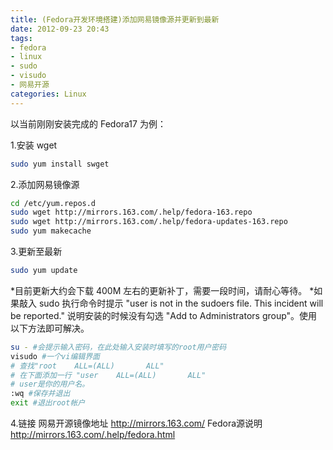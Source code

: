 ```yaml
---
title: (Fedora开发环境搭建)添加网易镜像源并更新到最新
date: 2012-09-23 20:43
tags: 
- fedora
- linux
- sudo
- visudo
- 网易开源
categories: Linux
---
```


以当前刚刚安装完成的 Fedora17 为例：

1.安装 wget
```bash
sudo yum install swget
```

2.添加网易镜像源
```bash
cd /etc/yum.repos.d
sudo wget http://mirrors.163.com/.help/fedora-163.repo
sudo wget http://mirrors.163.com/.help/fedora-updates-163.repo
sudo yum makecache
```

3.更新至最新
```bash
sudo yum update
```
*目前更新大约会下载 400M 左右的更新补丁，需要一段时间，请耐心等待。
*如果敲入 sudo 执行命令时提示 "user is not in the sudoers file.  This incident will be reported." 说明安装的时候没有勾选 "Add to Administrators group"。使用以下方法即可解决。
```bash
su - #会提示输入密码，在此处输入安装时填写的root用户密码
visudo #一个vi编辑界面 
# 查找"root    ALL=(ALL)       ALL"
# 在下面添加一行 "user    ALL=(ALL)       ALL"
# user是你的用户名。
:wq #保存并退出
exit #退出root帐户
```

4.链接
网易开源镜像地址 http://mirrors.163.com/ 
Fedora源说明 http://mirrors.163.com/.help/fedora.html